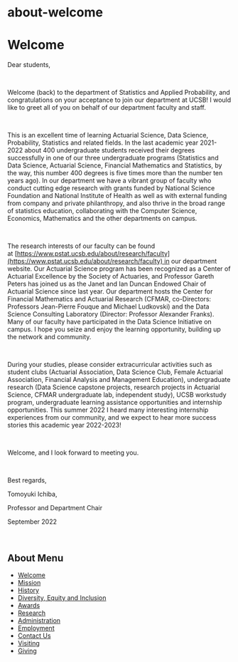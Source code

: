 # about-welcome

# Welcome

Dear students, 

 

Welcome (back) to the department of Statistics and Applied Probability, and congratulations on your acceptance to join our department at UCSB! I would like to greet all of you on behalf of our department faculty and staff.  

 

This is an excellent time of learning Actuarial Science, Data Science, Probability, Statistics and related fields. In the last academic year 2021-2022 about 400 undergraduate students received their degrees successfully in one of our three undergraduate programs (Statistics and Data Science, Actuarial Science, Financial Mathematics and Statistics, by the way, this number 400 degrees is five times more than the number ten years ago). In our department we have a vibrant group of faculty who conduct cutting edge research with grants funded by National Science Foundation and National Institute of Health as well as with external funding from company and private philanthropy, and also thrive in the broad range of statistics education, collaborating with the Computer Science, Economics, Mathematics and the other departments on campus. 

 

The research interests of our faculty can be found at [https://www.pstat.ucsb.edu/about/research/faculty](https://www.pstat.ucsb.edu/about/research/faculty) in our department website. Our Actuarial Science program has been recognized as a Center of Actuarial Excellence by the Society of Actuaries, and Professor Gareth Peters has joined us as the Janet and Ian Duncan Endowed Chair of Actuarial Science since last year. Our department hosts the Center for Financial Mathematics and Actuarial Research (CFMAR, co-Directors: Professors Jean-Pierre Fouque and Michael Ludkovski) and the Data Science Consulting Laboratory (Director: Professor Alexander Franks). Many of our faculty have participated in the Data Science Initiative on campus. I hope you seize and enjoy the learning opportunity, building up the network and community.  

 

During your studies, please consider extracurricular activities such as student clubs (Actuarial Association, Data Science Club, Female Actuarial Association, Financial Analysis and Management Education), undergraduate research (Data Science capstone projects, research projects in Actuarial Science, CFMAR undergraduate lab, independent study), UCSB workstudy program, undergraduate learning assistance opportunities and internship opportunities. This summer 2022 I heard many interesting internship experiences from our community, and we expect to hear more success stories this academic year 2022-2023!  

 

Welcome, and I look forward to meeting you.   

 

Best regards, 

Tomoyuki Ichiba, 

Professor and Department Chair 

September 2022 

 

## About Menu

- [Welcome](/about/welcome "Welcome")
- [Mission](/about/mission "Mission")
- [History](/about/history "History")
- [Diversity, Equity and Inclusion](/about/dei "Diversity, Equity and Inclusion")
- [Awards](/about/awards "Awards")
- [Research](/about/research "Research")
- [Administration](/about/administration "Administration")
- [Employment](/about/employment "Employment")
- [Contact Us](/about/contact "Contact Us")
- [Visiting](/about/visiting "Visiting")
- [Giving](/giving)